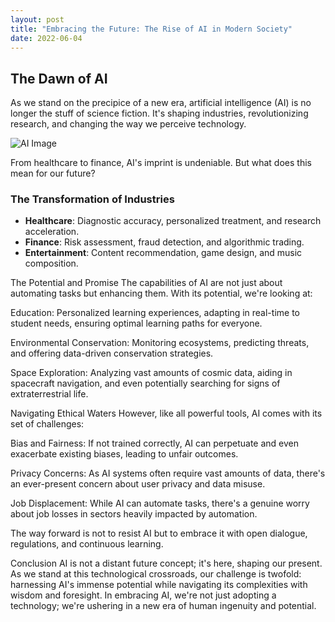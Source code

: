 ```yaml
---
layout: post
title: "Embracing the Future: The Rise of AI in Modern Society"
date: 2022-06-04
---
```


## The Dawn of AI

As we stand on the precipice of a new era, artificial intelligence (AI) is no longer the stuff of science fiction. It's shaping industries, revolutionizing research, and changing the way we perceive technology.

![AI Image](/asset/images/embraceAI.jpg)

From healthcare to finance, AI's imprint is undeniable. But what does this mean for our future?

### The Transformation of Industries

- **Healthcare**: Diagnostic accuracy, personalized treatment, and research acceleration.
- **Finance**: Risk assessment, fraud detection, and algorithmic trading.
- **Entertainment**: Content recommendation, game design, and music composition.

The Potential and Promise
The capabilities of AI are not just about automating tasks but enhancing them. With its potential, we're looking at:

Education: Personalized learning experiences, adapting in real-time to student needs, ensuring optimal learning paths for everyone.

Environmental Conservation: Monitoring ecosystems, predicting threats, and offering data-driven conservation strategies.

Space Exploration: Analyzing vast amounts of cosmic data, aiding in spacecraft navigation, and even potentially searching for signs of extraterrestrial life.

Navigating Ethical Waters
However, like all powerful tools, AI comes with its set of challenges:

Bias and Fairness: If not trained correctly, AI can perpetuate and even exacerbate existing biases, leading to unfair outcomes.

Privacy Concerns: As AI systems often require vast amounts of data, there's an ever-present concern about user privacy and data misuse.

Job Displacement: While AI can automate tasks, there's a genuine worry about job losses in sectors heavily impacted by automation.

The way forward is not to resist AI but to embrace it with open dialogue, regulations, and continuous learning.

Conclusion
AI is not a distant future concept; it's here, shaping our present. As we stand at this technological crossroads, our challenge is twofold: harnessing AI's immense potential while navigating its complexities with wisdom and foresight. In embracing AI, we're not just adopting a technology; we're ushering in a new era of human ingenuity and potential.
